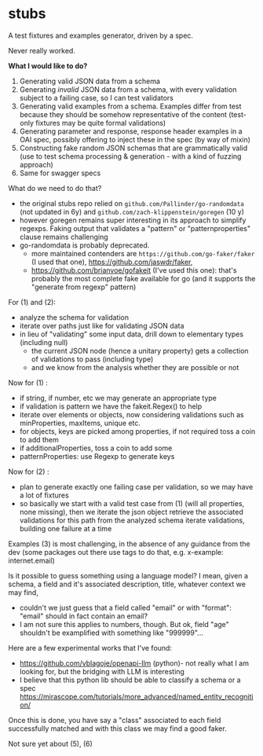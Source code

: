 # stubs


A test fixtures and examples generator, driven by a spec.

Never really worked.

**What I would like to do?**
1. Generating valid JSON data from a schema
2. Generating _invalid_ JSON data from a schema, with every validation subject to a failing case, so I can test validators
3. Generating valid examples from a schema. Examples differ from test because they should be somehow representative of the content (test-only fixtures may be quite formal validations)
4. Generating parameter and response, response header examples in a OAI spec, possibly offering to inject these in the spec (by way of mixin)
5. Constructing fake random JSON schemas that are grammatically valid (use to test schema processing & generation - with a kind of fuzzing approach)
6. Same for swagger specs
   


What do we need to do that?

* the original stubs repo relied on `github.com/Pallinder/go-randomdata` (not updated in 6y) and `github.com/zach-klippenstein/goregen` (10 y)
* however goregen remains super interesting in its approach to simplify regexps. Faking output that validates a "pattern" or "patternproperties" clause remains challenging
* go-randomdata is probably deprecated.
  * more maintained contenders are `https://github.com/go-faker/faker` (I used that one), https://github.com/jaswdr/faker, 
  * https://github.com/brianvoe/gofakeit (I've used this one): that's probably the most complete fake available for go (and it supports the "generate from regexp" pattern)
 
For (1) and (2):
* analyze the schema for validation
* iterate over paths just like for validating JSON data
* in lieu of "validating" some input data, drill down to elementary types (including null)
   * the current JSON node (hence a unitary property) gets a collection of validations to pass (including type)
   * and we know from the analysis whether they are possible or not

Now for (1) :
* if string, if number, etc we may generate an appropriate type
* if validation is pattern we have the fakeit.Regex() to help
* iterate over elements or objects, now considering validations such as minProperties, maxItems, unique etc.
* for objects, keys are picked among properties, if not required toss a coin to add them
* if additionalProperties, toss a coin to add some
* patternProperties: use Regexp to generate keys

 Now for (2) :
 * plan to generate exactly one failing case per validation, so we may have a lot of fixtures
 * so basically we start with a valid test case from (1) (will all properties, none missing), then we iterate the json object
   retrieve the associated validations for this path from the analyzed schema
   iterate validations, building one failure at a time

Examples (3) is most challenging, in the absence of any guidance from the dev (some packages out there use tags to do that, e.g. x-example: internet.email)

Is it possible to guess something using a language model? I mean, given a schema, a field and it's associated description, title, whatever context we may find,
* couldn't we just guess that a field called "email" or with "format": "email" should in fact contain an email?
* I am not sure this applies to numbers, though. But ok, field "age" shouldn't be examplified with something like "999999"...
  
Here are a few experimental works that I've found:
* https://github.com/vblagoje/openapi-llm (python)- not really what I am looking for, but the bridging with LLM is interesting
* I believe that this python lib should be able to classify a schema or a spec https://mirascope.com/tutorials/more_advanced/named_entity_recognition/

Once this is done, you have say a "class" associated to each field successfully matched and with this class we may find a good faker.

Not sure yet about (5), (6)

